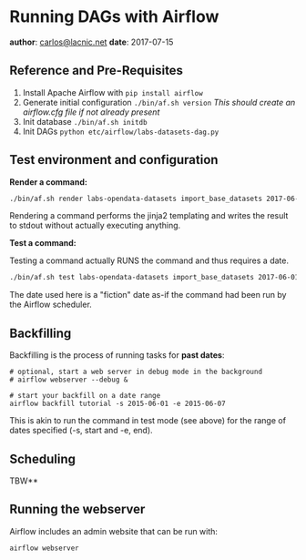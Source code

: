 # Running DAGs with Airflow

**author**: carlos@lacnic.net
**date**: 2017-07-15

## Reference and Pre-Requisites

1. Install Apache Airflow with 
    ```pip install airflow```
3. Generate initial configuration
    ```./bin/af.sh version``` 
    _This should create an airflow.cfg file if not already present_
3. Init database
     ```./bin/af.sh initdb```
5. Init DAGs
     ```python etc/airflow/labs-datasets-dag.py```

## Test environment and configuration

**Render a command:**

```bash
./bin/af.sh render labs-opendata-datasets import_base_datasets 2017-06-01
```  

Rendering a command performs the jinja2 templating and writes the result to stdout without actually executing anything.

**Test a command:**

Testing a command actually RUNS the command and thus requires a date. 

```bash
./bin/af.sh test labs-opendata-datasets import_base_datasets 2017-06-01
```
The date used here is a "fiction" date as-if the command had been run by the Airflow scheduler.

## Backfilling

Backfilling is the process of running tasks for **past dates**:

```
# optional, start a web server in debug mode in the background
# airflow webserver --debug &

# start your backfill on a date range
airflow backfill tutorial -s 2015-06-01 -e 2015-06-07
```

This is akin to run the command in test mode (see above) for the range of dates specified (-s, start and -e, end).

## Scheduling

TBW**

## Running the webserver

Airflow includes an admin website that can be run with:

```
airflow webserver
```


